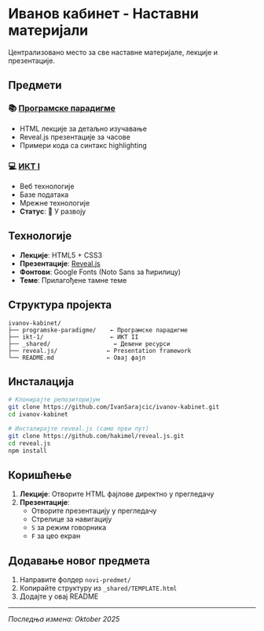 ﻿# Иванов кабинет - Наставни материјали

Централизовано место за све наставне материјале, лекције и презентације.

## Предмети

### 📚 [Програмске парадигме](programske-paradigme/)
- HTML лекције за детаљно изучавање
- Reveal.js презентације за часове
- Примери кода са синтакс highlighting

### 💻 [ИКТ I](ikt-1/)
- Веб технологије
- Базе података
- Мрежне технологије
- **Статус**: 🚧 У развоју

## Технологије

- **Лекције**: HTML5 + CSS3
- **Презентације**: [Reveal.js](https://revealjs.com/)
- **Фонтови**: Google Fonts (Noto Sans за ћирилицу)
- **Теме**: Прилагођене тамне теме

## Структура пројекта

```
ivanov-kabinet/
├── programske-paradigme/    ← Програмске парадигме
├── ikt-1/                   ← ИКТ II
├── _shared/                  ← Дељени ресурси
├── reveal.js/              ← Presentation framework
└── README.md               ← Овај фајл
```

## Инсталација

```bash
# Клонирајте репозиторијум
git clone https://github.com/IvanSarajcic/ivanov-kabinet.git
cd ivanov-kabinet

# Инсталирајте reveal.js (само први пут)
git clone https://github.com/hakimel/reveal.js.git
cd reveal.js
npm install
```

## Коришћење

1. **Лекције**: Отворите HTML фајлове директно у прегледачу
2. **Презентације**: 
   - Отворите презентацију у прегледачу
   - Стрелице за навигацију
   - `S` за режим говорника
   - `F` за цео екран

## Додавање новог предмета

1. Направите фолдер `novi-predmet/`
2. Копирайте структуру из `_shared/TEMPLATE.html`
3. Додајте у овај README

---

*Последња измена: Oktober 2025*
